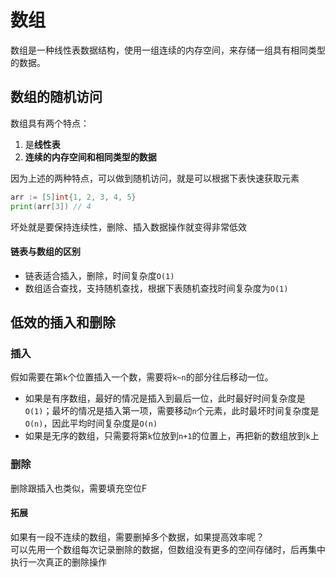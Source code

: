 # 数组

数组是一种线性表数据结构，使用一组连续的内存空间，来存储一组具有相同类型的数据。

## 数组的随机访问

数组具有两个特点：
1. 是**线性表**
2. **连续的内存空间和相同类型的数据**

因为上述的两种特点，可以做到随机访问，就是可以根据下表快速获取元素

```go
arr := [5]int{1, 2, 3, 4, 5}
print(arr[3]) // 4
```

坏处就是要保持连续性，删除、插入数据操作就变得非常低效

#### 链表与数组的区别

- 链表适合插入，删除，时间复杂度`O(1)`
- 数组适合查找，支持随机查找，根据下表随机查找时间复杂度为`O(1)`

## 低效的插入和删除

### 插入

假如需要在第`k`个位置插入一个数，需要将`k~n`的部分往后移动一位。   
- 如果是有序数组，最好的情况是插入到最后一位，此时最好时间复杂度是`O(1)`；最坏的情况是插入第一项，需要移动`n`个元素，此时最坏时间复杂度是`O(n)`，因此平均时间复杂度是`O(n)`
- 如果是无序的数组，只需要将第`k`位放到`n+1`的位置上，再把新的数组放到`k`上

### 删除

删除跟插入也类似，需要填充空位F

#### 拓展

如果有一段不连续的数组，需要删掉多个数据，如果提高效率呢？   
可以先用一个数组每次记录删除的数据，但数组没有更多的空间存储时，后再集中执行一次真正的删除操作

